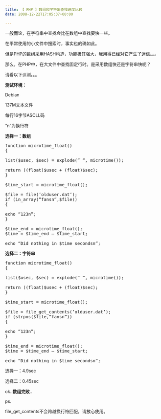 ```yaml
---
title: 【 PHP 】数组和字符串查找速度比较
date: 2008-12-22T17:05:37+00:00

---
```

一般而论，在字符串中查找会比在数组中查找要快一些。

在平常使用的小文件中搜索时，事实也的确如此。

但是PHP的数组采用HASH构造，功能极其强大，我用得已经对它产生了迷信。。。

那么，在PHP中，在大文件中查找固定行时。是采用数组快还是字符串快呢？

请看以下评测。。。

**测试环境：**

Debian

137M文本文件

每行16字节ASCLL码

&#8220;n&#8221;为换行符</p> 

**选择一：数组**

<pre class="brush: php">function microtime_float()
{

list($usec, $sec) = explode(” “, microtime());

return ((float)$usec + (float)$sec);
}

$time_start = microtime_float();

$file = file(’olduser.dat’);
if (in_array(”fansn”,$file))
{

echo “123n”;
}

$time_end = microtime_float();
$time = $time_end – $time_start;

echo “Did nothing in $time secondsn”;
</pre>

**选择二：字符串**

<pre class="brush: php">function microtime_float()
{

list($usec, $sec) = explode(” “, microtime());

return ((float)$usec + (float)$sec);
}

$time_start = microtime_float();

$file = file_get_contents(’olduser.dat’);
if (strpos($file,”fansn”))
{

echo “123n”;
}

$time_end = microtime_float();
$time = $time_end – $time_start;

echo “Did nothing in $time secondsn”;
</pre>

选择一：4.9sec

选择二：0.45sec</p> 

ok..**数组完败**..</p> 

ps.

file\_get\_contents不会跨越换行符匹配，请放心使用。
